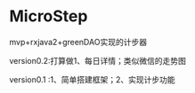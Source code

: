 # MicroStep
mvp+rxjava2+greenDAO实现的计步器

version0.2:打算做1、每日详情；类似微信的走势图

version0.1 :1、简单搭建框架；2、实现计步功能
